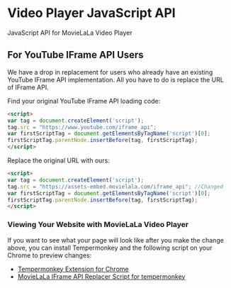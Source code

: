 # Video Player JavaScript API
JavaScript API for MovieLaLa Video Player

## For YouTube IFrame API Users

We have a drop in replacement for users who already have an existing YouTube IFrame API implementation. All you have to do is replace the URL of IFrame API.

Find your original YouTube IFrame API loading code:
```html
<script>
var tag = document.createElement('script');
tag.src = "https://www.youtube.com/iframe_api";
var firstScriptTag = document.getElementsByTagName('script')[0];
firstScriptTag.parentNode.insertBefore(tag, firstScriptTag);
</script>
```

Replace the original URL with ours:
```html
<script>
var tag = document.createElement('script');
tag.src = "https://assets-embed.movielala.com/iframe_api"; //Changed
var firstScriptTag = document.getElementsByTagName('script')[0];
firstScriptTag.parentNode.insertBefore(tag, firstScriptTag);
</script>
```

### Viewing Your Website with MovieLaLa Video Player

If you want to see what your page will look like after you make the change above, you can install Tempermonkey and the following script on your Chrome to preview changes:
- [Tempermonkey Extension for Chrome](https://chrome.google.com/webstore/detail/tampermonkey/dhdgffkkebhmkfjojejmpbldmpobfkfo?hl=en)
- [MovieLaLa IFrame API Replacer Script for tempermonkey](https://github.com/movielala/video-player-js-api/raw/master/iframe_api-replacer.user.js)
